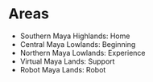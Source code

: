 # Areas

- Southern Maya Highlands: Home
- Central Maya Lowlands: Beginning
- Northern Maya Lowlands: Experience
- Virtual Maya Lands: Support
- Robot Maya Lands: Robot
